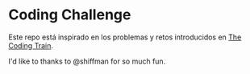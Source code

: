 # Coding Challenge
Este repo está inspirado en los problemas y retos introducidos en [The Coding Train](https://www.youtube.com/user/shiffman). 

I'd like to thanks to @shiffman for so much fun. 
